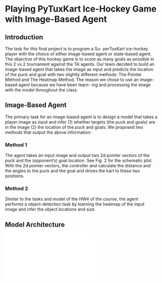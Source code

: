 # Playing PyTuxKart Ice-Hockey Game with Image-Based Agent

## Introduction

The task for this final project is to program a Su- perTuxKart ice-hockey player with the choice of either image-based agent or state–based agent. The objective of this hockey game is to score as many goals as possible in this 2 vs 2 tournament against the TA agents. Our team decided to build an image-based agent that takes the image as input and predicts the location of the puck and goal with two slightly different methods: The Pointer Method and The Heatmap Method. The reason we chose to use an image-based agent because we have been learn- ing and processing the image with the model throughout the class.

## Image-Based Agent

The primary task for an image-based agent is to design a model that takes a player image as input and infer (1) whether targets (the puck and goals) are in the image
(2) the location of the puck and goals. We proposed two methods that output the above information:

### Method 1

The agent takes an input image and output two 2d pointer vectors of the puck and the (opponent’s) goal location. See Fig. 2 for the schematic plot. With the 2d pointer vectors, the controller and calculate the distance and the angles to the puck and the goal and drives the kart to these two positions.

### Method 2

Similar to the tasks and model of the HW4 of the course, the agent performs a object-detection task by learning the heatmap of the input image and infer the object locations and size.

## Model Architecture 

![Model Architecture](./arch.pdf)